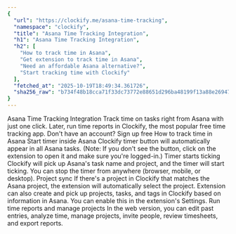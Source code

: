 ```yaml
---
{
  "url": "https://clockify.me/asana-time-tracking",
  "namespace": "clockify",
  "title": "Asana Time Tracking Integration",
  "h1": "Asana Time Tracking Integration",
  "h2": [
    "How to track time in Asana",
    "Get extension to track time in Asana",
    "Need an affordable Asana alternative?",
    "Start tracking time with Clockify"
  ],
  "fetched_at": "2025-10-19T18:49:34.361726",
  "sha256_raw": "b734f48b18cca71f33dc73772e88651d296ba48199f13a88e26947f00d672a74"
}
---
```


Asana Time Tracking Integration
Track time on tasks right from Asana with just one click. Later, run time reports in Clockify, the most popular free time tracking app.
Don't have an account? Sign up free
How to track time in Asana
Start timer inside Asana
Clockify timer button will automatically appear in all Asana tasks.
(Note: If you don't see the button, click on the extension to open it and make sure you're logged-in.)
Timer starts ticking
Clockify will pick up Asana's task name and project, and the timer will start ticking. You can stop the timer from anywhere (browser, mobile, or desktop).
Project sync
If there's a project in Clockify that matches the Asana project, the extension will automatically select the project.
Extension can also create and pick up projects, tasks, and tags in Clockify based on information in Asana. You can enable this in the extension's Settings.
Run time reports and manage projects
In the web version, you can edit past entries, analyze time, manage projects, invite people, review timesheets, and export reports.